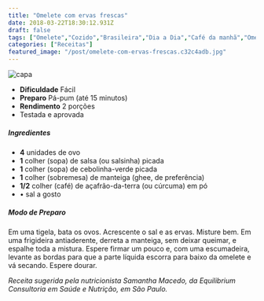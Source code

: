 ```yaml
---
title: "Omelete com ervas frescas"
date: 2018-03-22T18:30:12.931Z
draft: false
tags: ["Omelete","Cozido","Brasileira","Dia a Dia","Café da manhã","Omeletes","Ovos","Receitas","Receitas rápidas","Receitas simples e fáceis"]
categories: ["Receitas"]
featured_image: "/post/omelete-com-ervas-frescas.c32c4adb.jpg"
---
```


![capa](/post/omelete-com-ervas-frescas.c32c4adb.jpg)

*   **Dificuldade** Fácil
*   **Preparo** Pá-pum (até 15 minutos)
*   **Rendimento** 2 porções
*   Testada e aprovada
    

##### Ingredientes

*   **4** unidades de ovo
*   **1** colher (sopa) de salsa (ou salsinha) picada
*   **1** colher (sopa) de cebolinha-verde picada
*   **1** colher (sobremesa) de manteiga (ghee, de preferência)
*   **1/2** colher (café) de açafrão-da-terra (ou cúrcuma) em pó
*   • sal a gosto

##### Modo de Preparo

Em uma tigela, bata os ovos. Acrescente o sal e as ervas. Misture bem. Em uma frigideira antiaderente, derreta a manteiga, sem deixar queimar, e espalhe toda a mistura. Espere firmar um pouco e, com uma escumadeira, levante as bordas para que a parte líquida escorra para baixo da omelete e vá secando. Espere dourar.

_Receita sugerida pela nutricionista Samantha Macedo, da Equilibrium Consultoria em Saúde e Nutrição, em São Paulo._
